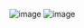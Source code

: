 ![image](https://github.com/prremsss/Estimateur-Ph-oceanique/assets/31516436/65f0cf1c-f6bc-4e36-bbc4-dd26e2ae190a)
![image](https://github.com/prremsss/Estimateur-Ph-oceanique/assets/31516436/2e297cbd-4abd-48f7-bd5b-ea4783463120)
